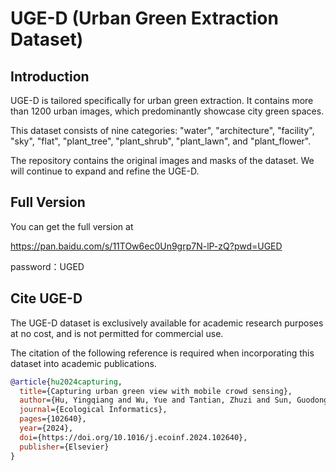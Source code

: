 # UGE-D (Urban Green Extraction Dataset)

## Introduction

UGE-D is tailored specifically for urban green extraction. It contains more than 1200 urban images, which predominantly showcase city green spaces.

This dataset consists of nine categories: "water", "architecture", "facility", "sky", "flat", "plant_tree", "plant_shrub", "plant_lawn", and "plant_flower".

The repository contains the original images and masks of the dataset. We will continue to expand and refine the UGE-D.

## Full Version
You can get the full version at 

https://pan.baidu.com/s/11TOw6ec0Un9grp7N-lP-zQ?pwd=UGED 

password：UGED

## Cite UGE-D

The UGE-D dataset is exclusively available for academic research purposes at no cost, and is not permitted for commercial use. 

The citation of the following reference is required when incorporating this dataset into academic publications.

```BibTeX
@article{hu2024capturing,
  title={Capturing urban green view with mobile crowd sensing},
  author={Hu, Yingqiang and Wu, Yue and Tantian, Zhuzi and Sun, Guodong},
  journal={Ecological Informatics},
  pages={102640},
  year={2024},
  doi={https://doi.org/10.1016/j.ecoinf.2024.102640},
  publisher={Elsevier}
}
```
